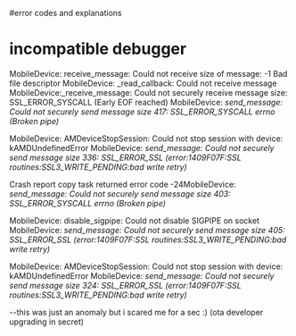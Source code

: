 #error codes and explanations

# incompatible debugger #

MobileDevice: receive\_message: Could not receive size of message: -1 Bad file descriptor
MobileDevice: _read\_callback: Could not receive message
MobileDevice:_receive\_message: Could not securely receive message size: SSL\_ERROR\_SYSCALL (Early EOF reached)
MobileDevice: _send\_message: Could not securely send message size 417: SSL\_ERROR\_SYSCALL errno (Broken pipe)_

MobileDevice: AMDeviceStopSession: Could not stop session with device: kAMDUndefinedError
MobileDevice: _send\_message: Could not securely send message size 336: SSL\_ERROR\_SSL (error:1409F07F:SSL routines:SSL3\_WRITE\_PENDING:bad write retry)_

Crash report copy task returned error code -24MobileDevice: _send\_message: Could not securely send message size 403: SSL\_ERROR\_SYSCALL errno (Broken pipe)_

MobileDevice: disable\_sigpipe: Could not disable SIGPIPE on socket
MobileDevice: _send\_message: Could not securely send message size 405: SSL\_ERROR\_SSL (error:1409F07F:SSL routines:SSL3\_WRITE\_PENDING:bad write retry)_

MobileDevice: AMDeviceStopSession: Could not stop session with device: kAMDUndefinedError
MobileDevice: _send\_message: Could not securely send message size 324: SSL\_ERROR\_SSL (error:1409F07F:SSL routines:SSL3\_WRITE\_PENDING:bad write retry)_

--this was just an anomaly but i scared me for a sec :) (ota developer upgrading in secret)